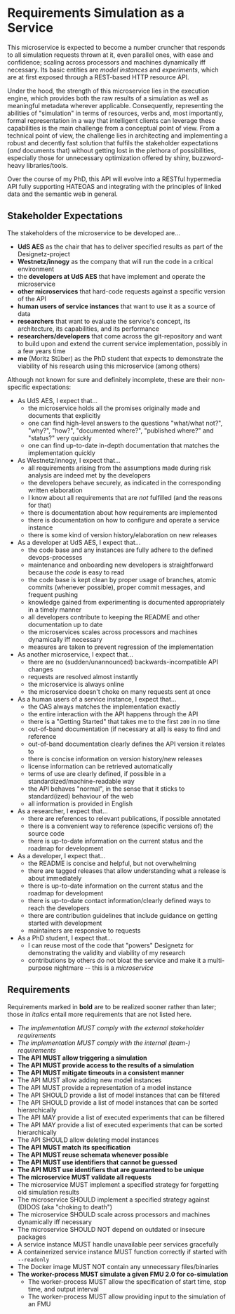 # Requirements Simulation as a Service
This microservice is expected to become a number cruncher that responds to all simulation requests thrown at it, even parallel ones, with ease and confidence; scaling across processors and machines dynamically iff necessary. Its basic entities are _model instances_ and _experiments_, which are at first exposed through a REST-based HTTP resource API.

Under the hood, the strength of this microservice lies in the execution engine, which provides both the raw results of a simulation as well as meaningful metadata wherever applicable. Consequently, representing the abilities of "simulation" in terms of resources, verbs and, most importantly, formal representation in a way that intelligent clients can leverage these capabilities is the main challenge from a conceptual point of view. From a technical point of view, the challenge lies in architecting and implementing a robust and decently fast solution that fulfils the stakeholder expectations (_and_ documents that) without getting lost in the plethora of possibilities, especially those for unnecessary optimization offered by shiny, buzzword-heavy libraries/tools.

Over the course of my PhD, this API will evolve into a RESTful hypermedia API fully supporting HATEOAS and integrating with the principles of linked data and the semantic web in general.

## Stakeholder Expectations
The stakeholders of the microservice to be developed are...
* __UdS AES__ as the chair that has to deliver specified results as part of the Designetz-project
* __Westnetz/innogy__ as the company that will run the code in a critical environment
* the __developers at UdS AES__ that have implement and operate the microservice
* __other microservices__ that hard-code requests against a specific version of the API
* __human users of service instances__ that want to use it as a source of data
* __researchers__ that want to evaluate the service's concept, its architecture, its capabilities, and its performance
* __researchers/developers__ that come across the git-repository and want to build upon and extend the current service implementation, possibly in a few years time
* __me__ (Moritz Stüber) as the PhD student that expects to demonstrate the viability of his research using this microservice (among others)

Although not known for sure and definitely incomplete, these are their non-specific expectations:
* As UdS AES, I expect that...
    * the microservice holds all the promises originally made and documents that explicitly
    * one can find high-level answers to the questions "what/what not?", "why?", "how?", "documented where?", "published where?" and "status?" very quickly
    * one can find up-to-date in-depth documentation that matches the implementation quickly
* As Westnetz/innogy, I expect that...
    * all requirements arising from the assumptions made during risk analysis are indeed met by the developers
    * the developers behave securely, as indicated in the corresponding written elaboration
    * I know about all requirements that are _not_ fulfilled (and the reasons for that)
    * there is documentation about how requirements are implemented
    * there is documentation on how to configure and operate a service instance
    * there is some kind of version history/elaboration on new releases
* As a developer at UdS AES, I expect that...
    * the code base and any instances are fully adhere to the defined devops-processes
    * maintenance and onboarding new developers is straightforward because the _code_ is easy to read
    * the code base is kept clean by proper usage of branches, atomic commits (whenever possible), proper commit messages, and frequent pushing
    * knowledge gained from experimenting is documented appropriately in a timely manner
    * all developers contribute to keeping the README and other documentation up to date
    * the microservices scales across processors and machines dynamically iff necessary
    * measures are taken to prevent regression of the implementation
* As another microservice, I expect that...
    * there are no (sudden/unannounced) backwards-incompatible API changes
    * requests are resolved almost instantly
    * the microservice is always online
    * the microservice doesn't choke on many requests sent at once
* As a human users of a service instance, I expect that...
    * the OAS always matches the implementation exactly
    * the entire interaction with the API happens through the API
    * there is a "Getting Started" that takes me to the first `200` in no time
    * out-of-band documentation (if necessary at all) is easy to find and reference
    * out-of-band documentation clearly defines the API version it relates to
    * there is concise information on version history/new releases
    * license information can be retrieved automatically
    * terms of use are clearly defined, if possible in a standardized/machine-readable way
    * the API behaves "normal", in the sense that it sticks to standard(ized) behaviour of the web
    * all information is provided in English
* As a researcher, I expect that...
    * there are references to relevant publications, if possible annotated
    * there is a convenient way to reference (specific versions of) the source code
    * there is up-to-date information on the current status and the roadmap for development
* As a developer, I expect that...
    * the README is concise and helpful, but not overwhelming
    * there are tagged releases that allow understanding what a release is about immediately
    * there is up-to-date information on the current status and the roadmap for development
    * there is up-to-date contact information/clearly defined ways to reach the developers
    * there are contribution guidelines that include guidance on getting started with development
    * maintainers are responsive to requests
* As a PhD student, I expect that...
    * I can reuse most of the code that "powers" Designetz for demonstrating the validity and viability of my research
    * contributions by others do not bloat the service and make it a multi-purpose nightmare -- this is a _microservice_

## Requirements
Requirements marked in __bold__ are to be realized sooner rather than later; those in _italics_ entail more requirements that are not listed here.
* _The implementation MUST comply with the external stakeholder requirements_
* _The implementation MUST comply with the internal (team-) requirements_
* __The API MUST allow triggering a simulation__
* __The API MUST provide access to the results of a simulation__
* __The API MUST mitigate timeouts in a consistent manner__
* The API MUST allow adding new model instances
* The API MUST provide a representation of a model instance
* The API SHOULD provide a list of model instances that can be filtered
* The API SHOULD provide a list of model instances that can be sorted hierarchically
* The API MAY provide a list of executed experiments that can be filtered
* The API MAY provide a list of executed experiments that can be sorted hierarchically
* The API SHOULD allow deleting model instances
* __The API MUST match its specification__
* __The API MUST reuse schemata whenever possible__
* __The API MUST use identifiers that cannot be guessed__
* __The API MUST use identifiers that are guaranteed to be unique__
* __The microservice MUST validate all requests__
* The microservice MUST implement a specified strategy for forgetting old simulation results
* The microservice SHOULD implement a specified strategy against (D)DOS (aka "choking to death")
* The microservice SHOULD scale across processors and machines dynamically iff necessary
* The microservice SHOULD NOT depend on outdated or insecure packages
* A service instance MUST handle unavailable peer services gracefully
* A containerized service instance MUST function correctly if started with `--readonly`
* The Docker image MUST NOT contain any unnecessary files/binaries
* __The worker-process MUST simulate a given FMU 2.0 for co-simulation__
    * The worker-process MUST allow the specification of start time, stop time, and output interval
    * The worker-process MUST allow providing input to the simulation of an FMU
